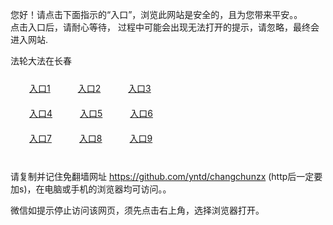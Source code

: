 您好！请点击下面指示的“入口”，浏览此网站是安全的，且为您带来平安。。 <br/>
点击入口后，请耐心等待， 过程中可能会出现无法打开的提示，请忽略，最终会进入网站. </br>

法轮大法在长春<br/>
<div style="padding:10px"><a style="margin:20px" target="_blank" href="https://dbm44o1o5bpq8.cloudfront.net/2Qpsp?sxxawcnu" id="ccLink1" rel="nofollow">入口1</a> <a target="_blank" style="margin:20px" href="https://d18smc7yuww6sx.cloudfront.net/2Qpsp?fcvapcp" id="ccLink2" rel="nofollow">入口2</a> <a style="margin:20px" target="_blank" href="https://d16j31m2yaqm5w.cloudfront.net/2Qpsp?izdzsd" id="ccLink3" rel="nofollow">入口3</a></div>

<div style="padding:10px" ><a style="margin:20px" target="_blank" href="https://dbm44o1o5bpq8.cloudfront.net/2Qpsp?sxxawcnu" id="ccLink4" rel="nofollow">入口4</a> <a style="margin:20px" href="https://d18smc7yuww6sx.cloudfront.net/2Qpsp?fcvapcp" target="_blank" id="ccLink5" rel="nofollow">入口5</a> <a style="margin:20px" href="https://d16j31m2yaqm5w.cloudfront.net/2Qpsp?izdzsd" target="_blank" id="ccLink6" rel="nofollow">入口6</a></div>

<div style="padding:10px"><a style="margin:20px" target="_blank" href="https://dbm44o1o5bpq8.cloudfront.net/2Qpsp?sxxawcnu" id="ccLink7" rel="nofollow">入口7</a> <a style="margin:20px" href="https://d18smc7yuww6sx.cloudfront.net/2Qpsp?fcvapcp" target="_blank" id="ccLink8" rel="nofollow">入口8</a> <a style="margin:20px" target="_blank" href="https://d16j31m2yaqm5w.cloudfront.net/2Qpsp?izdzsd" id="ccLink9" rel="nofollow">入口9</a></div>

<br/>



请复制并记住免翻墙网址 https://github.com/yntd/changchunzx (http后一定要加s)，在电脑或手机的浏览器均可访问。。<br/>

微信如提示停止访问该网页，须先点击右上角，选择浏览器打开。
